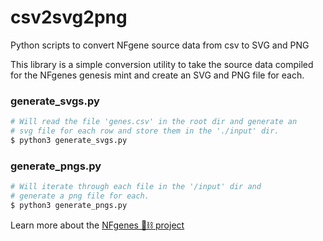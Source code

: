 # csv2svg2png
Python scripts to convert NFgene source data from csv to SVG and PNG

This library is a simple conversion utility to take the source data compiled for the NFgenes genesis mint and create an SVG and PNG file for each.

### generate_svgs.py

```python
# Will read the file 'genes.csv' in the root dir and generate an
# svg file for each row and store them in the './input' dir.
$ python3 generate_svgs.py
```

### generate_pngs.py

```python
# Will iterate through each file in the '/input' dir and
# generate a png file for each.
$ python3 generate_pngs.py
```

Learn more about the [NFgenes 🧬⛓ project](https://github.com/nfgenes/overview#nfgenes-nonfungible-genes-overview)
